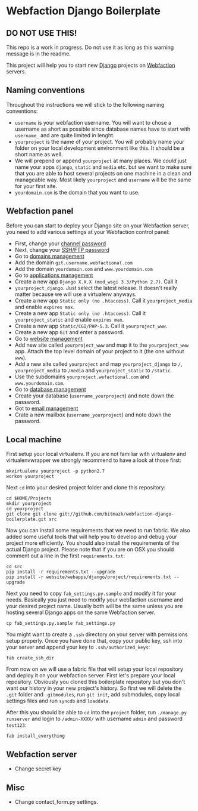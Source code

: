 # Webfaction Django Boilerplate

## DO NOT USE THIS!

This repo is a work in progress. Do not use it as long as this warning message
is in the readme.

This project will help you to start new
[Django](https://www.djangoproject.com/) projects on
[Webfaction](http://www.webfaction.com/) servers.

## Naming conventions

Throughout the instructions we will stick to the following naming conventions:

* ``username`` is your webfaction username. You will want to chose a username
  as short as possible since database names have to start with ``username_``
  and are quite limited in lenght.
* ``yourproject`` is the name of your project. You will probably name your
  folder on your local development environment like this. It should be a short
  name as well.
* We will prepend or append ``yourproject`` at many places. We _could_ just
  name your apps ``django``, ``static`` and ``media`` etc. but we want to make
  sure that you are able to host several projects on one machine in a clean and
  manageable way. Most likely ``yourproject`` and ``username`` will be the same
  for your first site.
* ``yourdomain.com`` is the domain that you want to use.

## Webfaction panel

Before you can start to deploy your Django site on your Webfaction server,
you need to add various settings at your Webfaction control panel:

* First, change your
  [channel password](https://my.webfaction.com/change_password/create)
* Next, change your
  [SSH/FTP password](https://my.webfaction.com/change_ssh_password/create)
* Go to
  [domains management](https://my.webfaction.com/change_ssh_password/create)
* Add the domain ``git.username.webfactional.com``
* Add the domain ``yourdomain.com`` and ``www.yourdomain.com``
* Go to [applications management](https://my.webfaction.com/app_/list)
* Create a new app ``Django X.X.X (mod_wsgi 3.3/Python 2.7)``. Call it
* ``yourproject_django``. Just select the latest release. It doesn't really
  matter because we will use a virtualenv anyways.
* Create a new app ``Static only (no .htaccess)``. Call it
  ``yourproject_media`` and enable ``expires max``.
* Create a new app ``Static only (no .htaccess)``. Call it
  ``yourproject_static`` and enable ``expires max``.
* Create a new app ``Static/CGI/PHP-5.3``. Call it ``yourproject_www``.
* Create a new app ``Git`` and enter a password.
* Go to [website management](https://my.webfaction.com/site/list)
* Add new site called ``yourproject_www`` and map it to the ``yourproject_www``
  app. Attach the top level domain of your project to it (the one without
  ``www``).
* Add a new site called ``yourproject`` and map ``yourproject_django`` to
  ``/``, ``yourproject_media`` to ``/media`` and ``yourproject_static`` to
  ``/static``.
* Use the subdomains ``yourproject.wefactional.com`` and
  ``www.yourdomain.com``.
* Go to [database management](https://my.webfaction.com/database/create)
* Create your database (``username_yourproject``) and note down the password.
* Got to [email management](https://my.webfaction.com/mailbox/create)
* Crate a new mailbox (``username_yourproject``) and note down the password.

## Local machine

First setup your local virtualenv. If you are not familiar with virtualenv and
virtualenvwrapper we strongly recommend to have a look at those first:

    mkvirtualenv yourproject -p python2.7
    workon yourproject

Next ``cd`` into your desired project folder and clone this repository:

    cd $HOME/Projects
    mkdir yourproject
    cd yourproject
    git clone git clone git://github.com/bitmazk/webfaction-django-boilerplate.git src

Now you can install some requirements that we need to run fabric. We also added
some useful tools that will help you to develop and debug your project more
efficiently. You should also install the requirements of the actual Django
project. Please note that if you are on OSX you should comment out a line in
the first ``requirements.txt``:

    cd src
    pip install -r requirements.txt --upgrade
    pip install -r website/webapps/django/project/requirements.txt --upgrade

Next you need to copy ``fab_settings.py.sample`` and modify it for your needs.
Basically you just need to modify your webfaction username and your desired
project name. Usually both will be the same unless you are hosting several
Django apps on the same Webfaction server.

    cp fab_settings.py.sample fab_settings.py

You might want to create a ``.ssh`` directory on your server with permissions
setup properly. Once you have done that, copy your public key, ssh into your
server and append your key to ``.ssh/authorized_keys``:

    fab create_ssh_dir

From now on we will use a fabric file that will setup your local repository and
deploy it on your webfaction server. First let's prepare your local repository.
Obviously you cloned this boilerplate repository but you don't want our history
in your new project's history. So first we will delete the ``.git`` folder and
``.gitmodules``, run ``git init``, add submodules, copy local settings files
and run ``syncdb`` and ``loaddata``.

After this you should be able to ``cd`` into the ``project`` folder, run
``./manage.py runserver`` and login to ``/admin-XXXX/`` with username ``admin``
and password ``test123``:

    fab install_everything

## Webfaction server

* Change secret key


## Misc

* Change contact_form.py settings.
